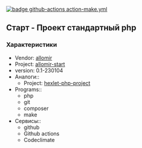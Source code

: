 <!--
_Титульная часть
    Badges сервисы (линтеры)
    Характеристики проекта
        Badges Характеристика проекта. Название и ссылка
        Характеристика проекта. Автор-вендор
        Характеристика проекта. version
        Характеристика проекта. Programs
        Характеристика проекта. Сервисы
-->

<!-- ### Значки -->
[![badge github-actions action-make.yml](https://github.com/allomir/__project-allomir-start/actions/workflows/action-make.yml/badge.svg)](https://github.com/allomir/__project-allomir-start/actions/workflows/action-make.yml)

## Старт - Проект стандартный php
### Характеристики
- Vendor: [allomir](https://github.com/allomir)
- Project: [allomir-start](https://github.com/allomir/__progect-allomir-start)
- version: 0.1-230104
- Аналоги::
    - Project: [hexlet-php-project](https://github.com/hexlet-boilerplates/php-package)
- Programs::
    - php
    - git
    - composer
    - make
- Сервисы::
    - github
    - Github actions
    - Codeclimate

<!-- _Текстовая часть -->

